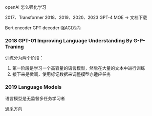 
openAI 怎么强化学习

2017、Transformer
2018、2019、2020、2023 GPT-4 MOE -> 文档下载

Bert encoder
GPT decoder 强AGI方向


### 2018 GPT-01 Improving Language Understanding By G-P-Traning

训练分为两个阶段：
1.  第一阶段是学习一个高容量的语言模型，然后在大量的文本中进行训练
2.  接下来是微调，使用标记数据来调整模型亦适应任务



### 2019 Language Models 

语言模型是无监督多任务学习者

通采方向
